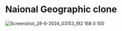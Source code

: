 # Naional Geographic clone

![Screenshot_28-6-2024_03153_192 168 0 100](https://github.com/Raveenaross/webapps/assets/166907857/7f9d9f6c-7e6d-4dd6-81dd-e7cb7bd3e77c)

